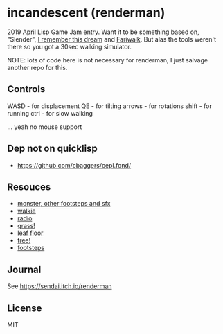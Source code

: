 # incandescent (renderman)

2019 April Lisp Game Jam entry. Want it to be something based on, "Slender", [I remember this dream](https://gamejolt.com/games/i-remember-this-dream/79304) and [Fariwalk](https://aihasto.itch.io/fariwalk-the-past). But alas the tools weren't there so you got a 30sec walking simulator.

NOTE: lots of code here is not necessary for renderman, I just salvage another repo for this.

## Controls

WASD   - for displacement
QE     - for tilting
arrows - for rotations
shift  - for running
ctrl   - for slow walking

... yeah no mouse support

## Dep not on quicklisp
* https://github.com/cbaggers/cepl.fond/

## Resouces
* [monster, other footsteps and sfx](https://github.com/Regalis11/scpcb)
* [walkie](https://www.turbosquid.com/FullPreview/Index.cfm/ID/1127601)
* [radio](https://opengameart.org/content/radio)
* [grass!](https://opengameart.org/content/grass-patch)
* [leaf floor](https://freepbr.com/materials/leaf-drop-ground-pbr-material/)
* [tree!](https://opengameart.org/content/autumn-tree-1)
* [footsteps](https://freesound.org/search/?q=footstep%20grass&f=grouping_pack:%2223825_Footsteps%22%20&s=%22score%20desc%22&g=1&advanced=&a_tag=&a_filename=&a_description=&a_packname=&a_soundid=&a_username=)

## Journal
See https://sendai.itch.io/renderman

## License

MIT

